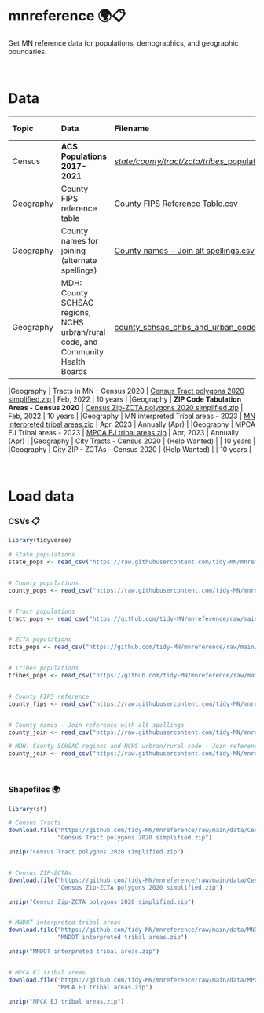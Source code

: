 # mnreference :earth_africa::clipboard:

Get MN reference data for populations, demographics, and geographic boundaries.

<br>

# Data

|Topic     |Data                                               | Filename | Last updated | Update schedule |
|:---------|:--------------------------------------------------|:---------|:---------|:---------|
|Census    | **ACS Populations 2017-2021**                         | [*state/county/tract/zcta/tribes*_populations_acs_2017_2021.csv](data/) | Jan, 2023 | Annually (Jan) |
|Geography | County FIPS reference table                       | [County FIPS Reference Table.csv](data/county_fips_reference.csv) | Apr, 2023 |	None |
|Geography | County names for joining (alternate spellings)    | [County names - Join alt spellings.csv](data/county_names_alt_spellings.csv) | Apr, 2023 |	None |
|Geography | MDH: County SCHSAC regions, NCHS urbran/rural code, and Community Health Boards  | [county_schsac_chbs_and_urban_code.csv](data/county_schsac_chbs_and_urban_code.csv) | May, 2023 |	None |

|Geography | Tracts in MN - Census 2020                        | [Census Tract polygons 2020 simplified.zip](data/Census%20Tract%20polygons%202020%20simplified.zip) | Feb, 2022 |	10 years |
|Geography | **ZIP Code Tabulation Areas - Census 2020**          | [Census Zip-ZCTA polygons 2020 simplified.zip](data/Census%20Zip-ZCTA%20polygons%202020%20simplified.zip) | Feb, 2022	| 10 years |
|Geography | MN interpreted Tribal areas - 2023                | [MN interpreted tribal areas.zip](data/MNDOT%20interpreted%20tribal%20areas.zip) | Apr, 2023	| Annually (Apr) | 
|Geography | MPCA EJ Tribal areas - 2023                       | [MPCA EJ tribal areas.zip](data/MPCA%20EJ%20tribal%20areas.zip) | Apr, 2023 |	Annually (Apr) |
|Geography | City Tracts - Census 2020 | (Help Wanted) | | 10 years |
|Geography | City ZIP - ZCTAs - Census 2020 | (Help Wanted)  | | 10 years |

<br>

# Load data

### CSVs :clipboard:
```r
library(tidyverse)

# State populations
state_pops <- read_csv("https://raw.githubusercontent.com/tidy-MN/mnreference/main/data/state_populations_acs_2017_2021.csv")


# County populations
county_pops <- read_csv("https://raw.githubusercontent.com/tidy-MN/mnreference/main/data/county_populations_acs_2017_2021.csv")


# Tract populations
tract_pops <- read_csv("https://github.com/tidy-MN/mnreference/raw/main/data/tract_populations_acs_2017_2021.csv")


# ZCTA populations
zcta_pops <- read_csv("https://github.com/tidy-MN/mnreference/raw/main/data/zcta_populations_acs_2017_2021.csv")


# Tribes populations
tribes_pops <- read_csv("https://github.com/tidy-MN/mnreference/raw/main/data/tribes_populations_acs_2017_2021.csv")


# County FIPS reference
county_fips <- read_csv("https://raw.githubusercontent.com/tidy-MN/mnreference/main/data/county_fips_reference.csv")


# County names - Join reference with alt spellings
county_join <- read_csv("https://raw.githubusercontent.com/tidy-MN/mnreference/main/data/county_names_alt_spellings.csv")

# MDH: County SCHSAC regions and NCHS urbran/rural code - Join reference with alt spellings
county_join <- read_csv("https://raw.githubusercontent.com/tidy-MN/mnreference/main/data/county_names_alt_spellings.csv")
```

<br>

### Shapefiles :earth_africa:

```r
library(sf)

# Census Tracts
download.file("https://github.com/tidy-MN/mnreference/raw/main/data/Census%20Tract%20polygons%202020%20simplified.zip", 
              "Census Tract polygons 2020 simplified.zip")

unzip("Census Tract polygons 2020 simplified.zip")


# Census ZIP-ZCTAs
download.file("https://github.com/tidy-MN/mnreference/raw/main/data/Census%20Zip-ZCTA%20polygons%202020%20simplified.zip", 
              "Census Zip-ZCTA polygons 2020 simplified.zip")

unzip("Census Zip-ZCTA polygons 2020 simplified.zip")


# MNDOT interpreted tribal areas
download.file("https://github.com/tidy-MN/mnreference/raw/main/data/MNDOT%20interpreted%20tribal%20areas.zip", 
              "MNDOT interpreted tribal areas.zip")

unzip("MNDOT interpreted tribal areas.zip")


# MPCA EJ tribal areas
download.file("https://github.com/tidy-MN/mnreference/raw/main/data/MPCA%20EJ%20tribal%20areas.zip", 
              "MPCA EJ tribal areas.zip")

unzip("MPCA EJ tribal areas.zip")
```
